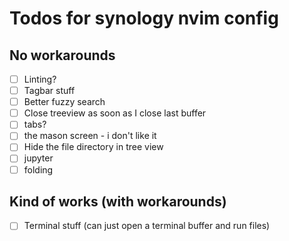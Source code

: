 # Todos for synology nvim config

## No workarounds

- [ ] Linting?
- [ ] Tagbar stuff
- [ ] Better fuzzy search
- [ ] Close treeview as soon as I close last buffer
- [ ] tabs?
- [ ] the mason screen - i don't like it
- [ ] Hide the file directory in tree view
- [ ] jupyter
- [ ] folding

## Kind of works (with workarounds)

- [ ] Terminal stuff (can just open a terminal buffer and run files)

